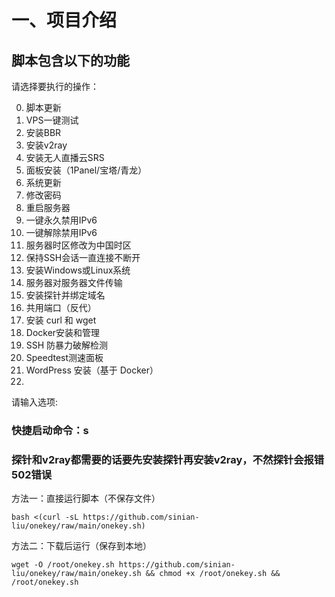 # 一、项目介绍

## 脚本包含以下的功能


请选择要执行的操作：

0. 脚本更新
1. VPS一键测试
2. 安装BBR
3. 安装v2ray
4. 安装无人直播云SRS
5. 面板安装（1Panel/宝塔/青龙）
6. 系统更新
7. 修改密码
8. 重启服务器
9. 一键永久禁用IPv6
10. 一键解除禁用IPv6
11. 服务器时区修改为中国时区
12. 保持SSH会话一直连接不断开
13. 安装Windows或Linux系统
14. 服务器对服务器文件传输
15. 安装探针并绑定域名
16. 共用端口（反代）
17. 安装 curl 和 wget
18. Docker安装和管理
19. SSH 防暴力破解检测
20. Speedtest测速面板
21. WordPress 安装（基于 Docker）
22. 
请输入选项:

### 快捷启动命令：s
### 探针和v2ray都需要的话要先安装探针再安装v2ray，不然探针会报错502错误

方法一：直接运行脚本（不保存文件）
```
bash <(curl -sL https://github.com/sinian-liu/onekey/raw/main/onekey.sh)
```
方法二：下载后运行（保存到本地）
```
wget -O /root/onekey.sh https://github.com/sinian-liu/onekey/raw/main/onekey.sh && chmod +x /root/onekey.sh && /root/onekey.sh
```
